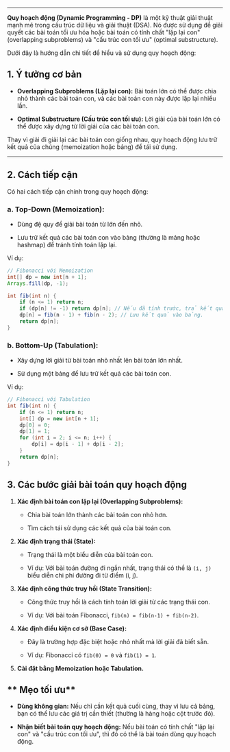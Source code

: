 
---
**Quy hoạch động (Dynamic Programming - DP)** là một kỹ thuật giải thuật mạnh mẽ trong cấu trúc dữ liệu và giải thuật (DSA). Nó được sử dụng để giải quyết các bài toán tối ưu hóa hoặc bài toán có tính chất "lặp lại con" (overlapping subproblems) và "cấu trúc con tối ưu" (optimal substructure).

Dưới đây là hướng dẫn chi tiết để hiểu và sử dụng quy hoạch động:

## **1. Ý tưởng cơ bản**

- **Overlapping Subproblems (Lặp lại con):** Bài toán lớn có thể được chia nhỏ thành các bài toán con, và các bài toán con này được lặp lại nhiều lần.
    
- **Optimal Substructure (Cấu trúc con tối ưu):** Lời giải của bài toán lớn có thể được xây dựng từ lời giải của các bài toán con.
    

Thay vì giải đi giải lại các bài toán con giống nhau, quy hoạch động lưu trữ kết quả của chúng (memoization hoặc bảng) để tái sử dụng.

---

## **2. Cách tiếp cận**

Có hai cách tiếp cận chính trong quy hoạch động:

### **a. Top-Down (Memoization):**

- Dùng đệ quy để giải bài toán từ lớn đến nhỏ.
    
- Lưu trữ kết quả các bài toán con vào bảng (thường là mảng hoặc hashmap) để tránh tính toán lặp lại.

Ví dụ:
```java
// Fibonacci với Memoization
int[] dp = new int[n + 1];
Arrays.fill(dp, -1);

int fib(int n) {
    if (n <= 1) return n;
    if (dp[n] != -1) return dp[n]; // Nếu đã tính trước, trả kết quả từ bảng.
    dp[n] = fib(n - 1) + fib(n - 2); // Lưu kết quả vào bảng.
    return dp[n];
}
```

### **b. Bottom-Up (Tabulation):**

- Xây dựng lời giải từ bài toán nhỏ nhất lên bài toán lớn nhất.
    
- Sử dụng một bảng để lưu trữ kết quả các bài toán con.
    

Ví dụ:
```java
// Fibonacci với Tabulation
int fib(int n) {
    if (n <= 1) return n;
    int[] dp = new int[n + 1];
    dp[0] = 0;
    dp[1] = 1;
    for (int i = 2; i <= n; i++) {
        dp[i] = dp[i - 1] + dp[i - 2];
    }
    return dp[n];
}
```

## **3. Các bước giải bài toán quy hoạch động**

1. **Xác định bài toán con lặp lại (Overlapping Subproblems):**
    
    - Chia bài toán lớn thành các bài toán con nhỏ hơn.
        
    - Tìm cách tái sử dụng các kết quả của bài toán con.
        
2. **Xác định trạng thái (State):**
    
    - Trạng thái là một biểu diễn của bài toán con.
        
    - Ví dụ: Với bài toán đường đi ngắn nhất, trạng thái có thể là `(i, j)` biểu diễn chi phí đường đi từ điểm (i, j).
        
3. **Xác định công thức truy hồi (State Transition):**
    
    - Công thức truy hồi là cách tính toán lời giải từ các trạng thái con.
        
    - Ví dụ: Với bài toán Fibonacci, `fib(n) = fib(n-1) + fib(n-2)`.
        
4. **Xác định điều kiện cơ sở (Base Case):**
    
    - Đây là trường hợp đặc biệt hoặc nhỏ nhất mà lời giải đã biết sẵn.
        
    - Ví dụ: Fibonacci có `fib(0) = 0` và `fib(1) = 1`.
        
5. **Cài đặt bằng Memoization hoặc Tabulation.**


## ** Mẹo tối ưu**

- **Dùng không gian:** Nếu chỉ cần kết quả cuối cùng, thay vì lưu cả bảng, bạn có thể lưu các giá trị cần thiết (thường là hàng hoặc cột trước đó).
    
- **Nhận biết bài toán quy hoạch động:** Nếu bài toán có tính chất "lặp lại con" và "cấu trúc con tối ưu", thì đó có thể là bài toán dùng quy hoạch động.


